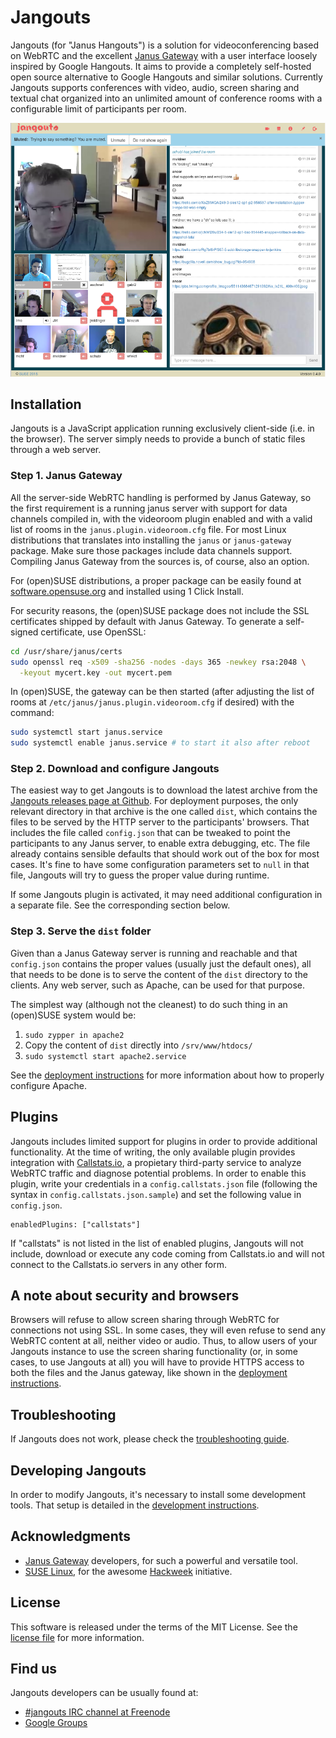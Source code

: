 # Jangouts

Jangouts (for "Janus Hangouts") is a solution for videoconferencing based
on WebRTC and the excellent [Janus Gateway](http://janus.conf.meetecho.com/)
with a user interface loosely inspired by Google Hangouts. It aims to provide
a completely self-hosted open source alternative to Google Hangouts and similar
solutions. Currently Jangouts supports conferences with video, audio, screen
sharing and textual chat organized into an unlimited amount of conference rooms
with a configurable limit of participants per room.

![Example screen of Jangouts 0.4.0](screenshot.png?raw=true)

## Installation

Jangouts is a JavaScript application running exclusively client-side (i.e. in
the browser). The server simply needs to provide a bunch of static files
through a web server.

### Step 1. Janus Gateway

All the server-side WebRTC handling is performed by Janus Gateway, so the first
requirement is a running janus server with support for data channels compiled
in, with the videoroom plugin enabled and with a valid list of rooms in the
`janus.plugin.videoroom.cfg` file. For most Linux distributions that
translates into installing the `janus` or `janus-gateway` package.
Make sure those packages include data channels support. Compiling Janus Gateway
from the sources is, of course, also an option.

For (open)SUSE distributions, a proper package can be easily found at
[software.opensuse.org](https://software.opensuse.org/package/janus-gateway) and
installed using 1 Click Install.

For security reasons, the (open)SUSE package does not include the SSL
certificates shipped by default with Janus Gateway. To generate a self-signed
certificate, use OpenSSL:

```sh
cd /usr/share/janus/certs
sudo openssl req -x509 -sha256 -nodes -days 365 -newkey rsa:2048 \
  -keyout mycert.key -out mycert.pem
```

In (open)SUSE, the gateway can be then started (after adjusting the list of
rooms at ```/etc/janus/janus.plugin.videoroom.cfg``` if desired) with the
command:

```sh
sudo systemctl start janus.service
sudo systemctl enable janus.service # to start it also after reboot
```

### Step 2. Download and configure Jangouts

The easiest way to get Jangouts is to download the latest archive from the
[Jangouts releases page at Github](https://github.com/jangouts/jangouts/releases).
For deployment purposes, the only relevant directory in that archive is
the one called `dist`, which contains the files to be served by the HTTP
server to the participants' browsers. That includes the file called
`config.json` that can be tweaked to point the participants to any Janus
server, to enable extra debugging, etc. The file already contains sensible
defaults that should work out of the box for most cases. It's fine to have some
configuration parameters set to `null` in that file, Jangouts will try to guess
the proper value during runtime.

If some Jangouts plugin is activated, it may need additional configuration in a
separate file. See the corresponding section below.

### Step 3. Serve the `dist` folder

Given than a Janus Gateway server is running and reachable and that
`config.json` contains the proper values (usually just the default ones), all
that needs to be done is to serve the content of the `dist` directory to the
clients. Any web server, such as Apache, can be used for that purpose.

The simplest way (although not the cleanest) to do such thing in an (open)SUSE
system would be:

1. `sudo zypper in apache2`
2. Copy the content of `dist` directly into `/srv/www/htdocs/`
3. `sudo systemctl start apache2.service`

See the [deployment instructions](DEPLOYMENT.md) for more information about how
to properly configure Apache.

## Plugins

Jangouts includes limited support for plugins in order to provide additional
functionality. At the time of writing, the only available plugin provides
integration with [Callstats.io](https://www.callstats.io/), a propietary
third-party service to analyze WebRTC traffic and diagnose potential problems.
In order to enable this plugin, write your credentials in a
`config.callstats.json` file (following the syntax in
`config.callstats.json.sample`) and set the following value in `config.json`.

```
enabledPlugins: ["callstats"]
```

If "callstats" is not listed in the list of enabled plugins, Jangouts will not
include, download or execute any code coming from Callstats.io and will not
connect to the Callstats.io servers in any other form.

## A note about security and browsers

Browsers will refuse to allow screen sharing through WebRTC for connections not
using SSL. In some cases, they will even refuse to send any WebRTC content
at all, neither video or audio. Thus, to allow users of your Jangouts instance
to use the screen sharing functionality (or, in some cases, to use Jangouts at
all) you will have to provide HTTPS access to both the files and the Janus
gateway, like shown in the [deployment instructions](DEPLOYMENT.md).

## Troubleshooting

If Jangouts does not work, please check the
[troubleshooting guide](TROUBLES.md).

## Developing Jangouts

In order to modify Jangouts, it's necessary to install some development tools.
That setup is detailed in the [development instructions](DEVELOPMENT.md).

## Acknowledgments

* [Janus Gateway](http://janus.conf.meetecho.com/) developers, for such a
powerful and versatile tool.
* [SUSE Linux](http://www.suse.com), for the awesome
[Hackweek](http://hackweek.suse.com) initiative.

## License

This software is released under the terms of the MIT License. See the
[license file](LICENSE.txt) for more information.

## Find us

Jangouts developers can be usually found at:
 - [#jangouts IRC channel at Freenode](https://webchat.freenode.net/?channels=%23jangouts)
 - [Google Groups](https://groups.google.com/forum/#!forum/jangouts)
